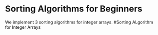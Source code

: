 # Sorting Algorithms for Beginners
We implement 3 sorting algorithms for integer arrays.
#Sorting ALgorithm for Integer Arrays
